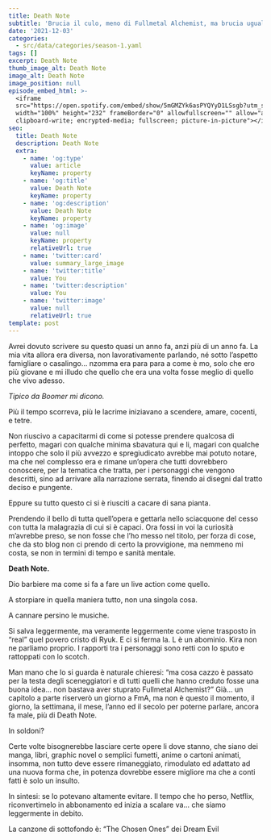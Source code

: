 ```yaml
---
title: Death Note
subtitle: 'Brucia il culo, meno di Fullmetal Alchemist, ma brucia ugualmente.'
date: '2021-12-03'
categories:
  - src/data/categories/season-1.yaml
tags: []
excerpt: Death Note
thumb_image_alt: Death Note
image_alt: Death Note
image_position: null
episode_embed_html: >-
  <iframe
  src="https://open.spotify.com/embed/show/5mGMZYk6asPYQYyD1LSsgb?utm_source=generator"
  width="100%" height="232" frameBorder="0" allowfullscreen="" allow="autoplay;
  clipboard-write; encrypted-media; fullscreen; picture-in-picture"></iframe>
seo:
  title: Death Note
  description: Death Note
  extra:
    - name: 'og:type'
      value: article
      keyName: property
    - name: 'og:title'
      value: Death Note
      keyName: property
    - name: 'og:description'
      value: Death Note
      keyName: property
    - name: 'og:image'
      value: null
      keyName: property
      relativeUrl: true
    - name: 'twitter:card'
      value: summary_large_image
    - name: 'twitter:title'
      value: You
    - name: 'twitter:description'
      value: You
    - name: 'twitter:image'
      value: null
      relativeUrl: true
template: post
---
```

Avrei dovuto scrivere su questo quasi un anno fa, anzi più di un anno fa. La mia vita allora era diversa, non lavorativamente parlando, né sotto l’aspetto famigliare o casalingo… nzomma era para para a come è mo, solo che ero più giovane e mi illudo che quello che era una volta fosse meglio di quello che vivo adesso.

*Tipico da Boomer mi dicono.*

Più il tempo scorreva, più le lacrime iniziavano a scendere, amare, cocenti, e tetre.

Non riuscivo a capacitarmi di come si potesse prendere qualcosa di perfetto, magari con qualche minima sbavatura qui e li, magari con qualche intoppo che solo il più avvezzo e spregiudicato avrebbe mai potuto notare, ma che nel complesso era e rimane un’opera che tutti dovrebbero conoscere, per la tematica che tratta, per i personaggi che vengono descritti, sino ad arrivare alla narrazione serrata, finendo ai disegni dal tratto deciso e pungente.

Eppure su tutto questo ci si è riusciti a cacare di sana pianta.

Prendendo il bello di tutta quell’opera e gettarla nello sciacquone del cesso con tutta la malagrazia di cui si è capaci.
Ora fossi in voi la curiosità m’avrebbe preso, se non fosse che l’ho messo nel titolo, per forza di cose, che da sto blog non ci prendo di certo la provvigione, ma nemmeno mi costa, se non in termini di tempo e sanità mentale.

**Death Note.**

Dio barbiere ma come si fa a fare un live action come quello. 

A storpiare in quella maniera tutto, non una singola cosa. 

A cannare persino le musiche.

Si salva leggermente, ma veramente leggermente come viene trasposto in “real” quel povero cristo di Ryuk. E ci si ferma la.
L è un abominio.
Kira non ne parliamo proprio.
I rapporti tra i personaggi sono retti con lo sputo e rattoppati con lo scotch.

Man mano che lo si guarda è naturale chieresi:
“ma cosa cazzo è passato per la testa degli sceneggiatori e di tutti quelli che hanno creduto fosse una buona idea… non bastava aver stuprato Fullmetal Alchemist?”
Già… un capitolo a parte riserverò un giorno a FmA, ma non è questo il momento, il giorno, la settimana, il mese, l’anno ed il secolo per poterne parlare, ancora fa male, più di Death Note.

In soldoni?

Certe volte bisognerebbe lasciare certe opere li dove stanno, che siano dei manga, libri, graphic novel o semplici fumetti, anime o cartoni animati, insomma, non tutto deve essere rimaneggiato, rimodulato ed adattato ad una nuova forma che, in potenza dovrebbe essere migliore ma che a conti fatti è solo un insulto. 

In sintesi: se lo potevano altamente evitare. Il tempo che ho perso, Netflix, riconvertimelo in abbonamento ed inizia a scalare va… che siamo leggermente in debito.

La canzone di sottofondo è: “The Chosen Ones” dei Dream Evil
